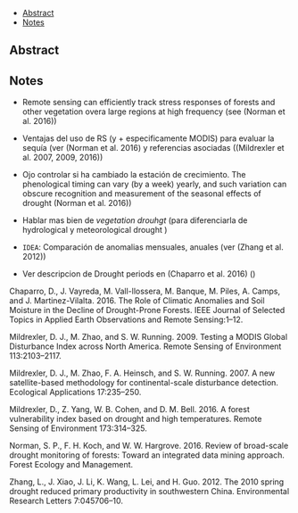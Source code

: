 -   [Abstract](#abstract)
-   [Notes](#notes)

Abstract
--------

Notes
-----

-   Remote sensing can efficiently track stress responses of forests and other vegetation overa large regions at high frequency (see (Norman et al. 2016))

-   Ventajas del uso de RS (y + especificamente MODIS) para evaluar la sequía (ver (Norman et al. 2016) y referencias asociadas ((Mildrexler et al. 2007, 2009, 2016))

-   Ojo controlar si ha cambiado la estación de crecimiento. The phenological timing can vary (by a week) yearly, and such variation can obscure recognition and measurement of the seasonal effects of drought (Norman et al. 2016))

-   Hablar mas bien de *vegetation drouhgt* (para diferenciarla de hydrological y meteorological drought )

-   `IDEA`: Comparación de anomalias mensuales, anuales (ver (Zhang et al. 2012))

-   Ver descripcion de Drought periods en (Chaparro et al. 2016) ()

Chaparro, D., J. Vayreda, M. Vall-llossera, M. Banque, M. Piles, A. Camps, and J. Martinez-Vilalta. 2016. The Role of Climatic Anomalies and Soil Moisture in the Decline of Drought-Prone Forests. IEEE Journal of Selected Topics in Applied Earth Observations and Remote Sensing:1–12.

Mildrexler, D. J., M. Zhao, and S. W. Running. 2009. Testing a MODIS Global Disturbance Index across North America. Remote Sensing of Environment 113:2103–2117.

Mildrexler, D. J., M. Zhao, F. A. Heinsch, and S. W. Running. 2007. A new satellite-based methodology for continental-scale disturbance detection. Ecological Applications 17:235–250.

Mildrexler, D., Z. Yang, W. B. Cohen, and D. M. Bell. 2016. A forest vulnerability index based on drought and high temperatures. Remote Sensing of Environment 173:314–325.

Norman, S. P., F. H. Koch, and W. W. Hargrove. 2016. Review of broad-scale drought monitoring of forests: Toward an integrated data mining approach. Forest Ecology and Management.

Zhang, L., J. Xiao, J. Li, K. Wang, L. Lei, and H. Guo. 2012. The 2010 spring drought reduced primary productivity in southwestern China. Environmental Research Letters 7:045706–10.
